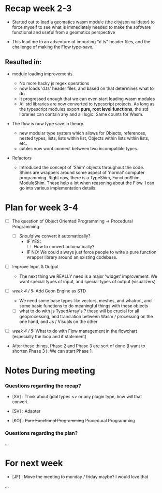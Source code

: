 # Recap week 2-3

- Started out to load a geomatics wasm module (the cityjson validator) to force myself to see what is immediately needed to make the software functional and useful from a geomatics perspective

- This lead me to an adventure of importing "d.ts" header files, 
  and the challenge of making the Flow type-save.

## Resulted in: 

- module loading improvements. 
  - No more hacky js regex operations
  - now loads 'd.ts' header files, and based on that determines what to do
  - It progressed enough that we can even start loading wasm modules
  - All std libraries are now converted to typescript projects. As long as the typescript modules export **pure, root level functions**, the std libraries can contain any and all logic. Same counts for Wasm.

- The flow is now type save in theory.
  - new modular type system which allows for Objects, references, nested types, lists, lists within list, Objects within lists within lists, etc.  
  - cables now wont connect between two incompatible types.

- Refactors
  - Introduced the concept of 'Shim' objects throughout the code. Shims are wrappers around some aspect of 'normal' computer programming. Right now, there is a TypeShim, FunctionShim, ModuleShim. These help a lot when reasoning about the Flow. I can go into various implementation details.

# Plan for week 3-4

- [ ] The question of Object Oriented Programming -> Procedural Programming.
  - [ ] _Should_ we convert it automatically?
     - IF YES: 
        - [ ] _How_ to convert automatically?
     - IF NO: We could always just force people to write a pure function wrapper library around an existing codebase. 

- [ ] Improve Input & Output
  - The next thing we REALLY need is a major 'widget' improvement. We want special types of input, and special types of output (visualizers)

- [ ] _week 4 / 5:_ Add Geon Engine as STD
  - We need some base types like vectors, meshes, and whatnot, and some basic functions to do meaningful things with these objects
  - [ ] what to do with js TypedArray's ? these will be crucial for all geoprocessing, and translation between Wasm / processing on the one hand, and Js / Visuals on the other 

- [ ] _week 4 / 5:_ What to do with Flow management in the flowchart (especially the loop and if statement)  

- After these things, Phase 2 and  Phase 3 are sort of done (I want to shorten Phase 3 ). We can start Phase 1. 

# Notes During meeting



### Questions regarding the recap? 


- [SV] : Think about gdal types <> or any plugin type, how will that convert
- [SV] : Adapter

- [KO] : ~~Pure Functional Programming~~ Procedural Programming 


### Questions regarding the plan?


...


# For next week 
- [JF] : Move the meeting to monday / friday maybe? I would love that

...

<!-- 
- [SV] : 
- [KO] :   
-->
